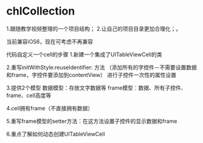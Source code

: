 # chlCollection
1.跟随教学视频整理的一个项目结构；
2.让自己的项目目录更加合理化；。

当前兼容iOS6，现在可考虑不再兼容


代码自定义一个cell的步骤
1.新建一个集成了UITableViewCell的类

2.重写initWithStyle:reuseIdentifier: 方法
（添加所有的字控件－不需要设置数据和frame，字控件要添加到contentView）
进行子控件一次性的属性设置

3.提供2个模型
数据模型：存放文字数据等
frame模型：数据、所有子控件、frame、cell高度等

4.cell拥有frame（不直接拥有数据）

5.重写frame模型的setter方法：在这方法设置子控件的显示数据和frame

6.重点了解如何动态创建UITableViewCell
